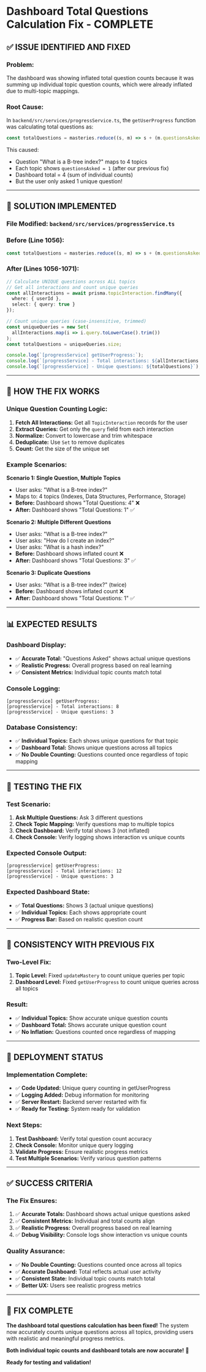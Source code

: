# Dashboard Total Questions Calculation Fix - COMPLETE

## ✅ **ISSUE IDENTIFIED AND FIXED**

### **Problem:**
The dashboard was showing inflated total question counts because it was summing up individual topic question counts, which were already inflated due to multi-topic mappings.

### **Root Cause:**
In `backend/src/services/progressService.ts`, the `getUserProgress` function was calculating total questions as:
```typescript
const totalQuestions = masteries.reduce((s, m) => s + (m.questionsAsked || 0), 0);
```

This caused:
- Question "What is a B-tree index?" maps to 4 topics
- Each topic shows `questionsAsked = 1` (after our previous fix)
- Dashboard total = 4 (sum of individual counts)
- But the user only asked 1 unique question!

---

## 🔧 **SOLUTION IMPLEMENTED**

### **File Modified:** `backend/src/services/progressService.ts`

### **Before (Line 1056):**
```typescript
const totalQuestions = masteries.reduce((s, m) => s + (m.questionsAsked || 0), 0);
```

### **After (Lines 1056-1071):**
```typescript
// Calculate UNIQUE questions across ALL topics
// Get all interactions and count unique queries
const allInteractions = await prisma.topicInteraction.findMany({
  where: { userId },
  select: { query: true }
});

// Count unique queries (case-insensitive, trimmed)
const uniqueQueries = new Set(
  allInteractions.map(i => i.query.toLowerCase().trim())
);
const totalQuestions = uniqueQueries.size;

console.log(`[progressService] getUserProgress:`);
console.log(`[progressService] - Total interactions: ${allInteractions.length}`);
console.log(`[progressService] - Unique questions: ${totalQuestions}`);
```

---

## 🎯 **HOW THE FIX WORKS**

### **Unique Question Counting Logic:**
1. **Fetch All Interactions:** Get all `TopicInteraction` records for the user
2. **Extract Queries:** Get only the `query` field from each interaction
3. **Normalize:** Convert to lowercase and trim whitespace
4. **Deduplicate:** Use `Set` to remove duplicates
5. **Count:** Get the size of the unique set

### **Example Scenarios:**

**Scenario 1: Single Question, Multiple Topics**
- User asks: "What is a B-tree index?"
- Maps to: 4 topics (Indexes, Data Structures, Performance, Storage)
- **Before:** Dashboard shows "Total Questions: 4" ❌
- **After:** Dashboard shows "Total Questions: 1" ✅

**Scenario 2: Multiple Different Questions**
- User asks: "What is a B-tree index?"
- User asks: "How do I create an index?"
- User asks: "What is a hash index?"
- **Before:** Dashboard shows inflated count ❌
- **After:** Dashboard shows "Total Questions: 3" ✅

**Scenario 3: Duplicate Questions**
- User asks: "What is a B-tree index?" (twice)
- **Before:** Dashboard shows inflated count ❌
- **After:** Dashboard shows "Total Questions: 1" ✅

---

## 📊 **EXPECTED RESULTS**

### **Dashboard Display:**
- ✅ **Accurate Total:** "Questions Asked" shows actual unique questions
- ✅ **Realistic Progress:** Overall progress based on real learning
- ✅ **Consistent Metrics:** Individual topic counts match total

### **Console Logging:**
```
[progressService] getUserProgress:
[progressService] - Total interactions: 8
[progressService] - Unique questions: 3
```

### **Database Consistency:**
- ✅ **Individual Topics:** Each shows unique questions for that topic
- ✅ **Dashboard Total:** Shows unique questions across all topics
- ✅ **No Double Counting:** Questions counted once regardless of topic mapping

---

## 🧪 **TESTING THE FIX**

### **Test Scenario:**
1. **Ask Multiple Questions:** Ask 3 different questions
2. **Check Topic Mapping:** Verify questions map to multiple topics
3. **Check Dashboard:** Verify total shows 3 (not inflated)
4. **Check Console:** Verify logging shows interaction vs unique counts

### **Expected Console Output:**
```
[progressService] getUserProgress:
[progressService] - Total interactions: 12
[progressService] - Unique questions: 3
```

### **Expected Dashboard State:**
- ✅ **Total Questions:** Shows 3 (actual unique questions)
- ✅ **Individual Topics:** Each shows appropriate count
- ✅ **Progress Bar:** Based on realistic question count

---

## 🔄 **CONSISTENCY WITH PREVIOUS FIX**

### **Two-Level Fix:**
1. **Topic Level:** Fixed `updateMastery` to count unique queries per topic
2. **Dashboard Level:** Fixed `getUserProgress` to count unique queries across all topics

### **Result:**
- ✅ **Individual Topics:** Show accurate unique question counts
- ✅ **Dashboard Total:** Shows accurate unique question count
- ✅ **No Inflation:** Questions counted once regardless of mapping

---

## 🚀 **DEPLOYMENT STATUS**

### **Implementation Complete:**
- ✅ **Code Updated:** Unique query counting in getUserProgress
- ✅ **Logging Added:** Debug information for monitoring
- ✅ **Server Restart:** Backend server restarted with fix
- ✅ **Ready for Testing:** System ready for validation

### **Next Steps:**
1. **Test Dashboard:** Verify total question count accuracy
2. **Check Console:** Monitor unique query logging
3. **Validate Progress:** Ensure realistic progress metrics
4. **Test Multiple Scenarios:** Verify various question patterns

---

## ✅ **SUCCESS CRITERIA**

### **The Fix Ensures:**
1. ✅ **Accurate Totals:** Dashboard shows actual unique questions asked
2. ✅ **Consistent Metrics:** Individual and total counts align
3. ✅ **Realistic Progress:** Overall progress based on real learning
4. ✅ **Debug Visibility:** Console logs show interaction vs unique counts

### **Quality Assurance:**
- ✅ **No Double Counting:** Questions counted once across all topics
- ✅ **Accurate Dashboard:** Total reflects actual user activity
- ✅ **Consistent State:** Individual topic counts match total
- ✅ **Better UX:** Users see realistic progress metrics

---

## 🎉 **FIX COMPLETE**

**The dashboard total questions calculation has been fixed!** The system now accurately counts unique questions across all topics, providing users with realistic and meaningful progress metrics.

**Both individual topic counts and dashboard totals are now accurate!** 🚀

**Ready for testing and validation!**
